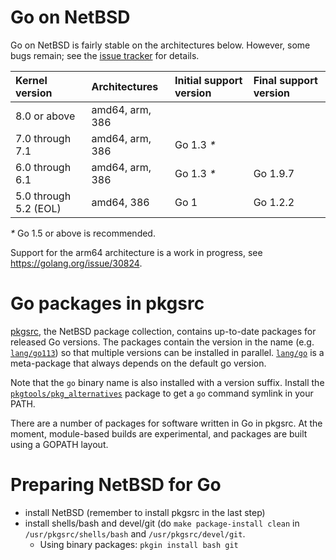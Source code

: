 # Go on NetBSD

Go on NetBSD is fairly stable on the architectures below. However, some bugs remain; see the [issue tracker](https://github.com/golang/go/issues?q=is%3Aissue+is%3Aopen+label%3AOS-NetBSD) for details.

| **Kernel version**    | **Architectures** | **Initial support version** | **Final support version** |
|:----------------------|:------------------|:----------------------------|:--------------------------|
| 8.0 or above          | amd64, arm, 386   |                             |                           |
| 7.0 through 7.1       | amd64, arm, 386   | Go 1.3 _*_                  |                           |
| 6.0 through 6.1       | amd64, arm, 386   | Go 1.3 _*_                  | Go 1.9.7                  |
| 5.0 through 5.2 (EOL) | amd64, 386        | Go 1                        | Go 1.2.2                  |

_*_ Go 1.5 or above is recommended.

Support for the arm64 architecture is a work in progress, see https://golang.org/issue/30824.

# Go packages in pkgsrc

[pkgsrc](https://pkgsrc.org/), the NetBSD package collection, contains up-to-date packages for released Go versions. The packages contain the version in the name (e.g. [`lang/go113`](http://pkgsrc.se/lang/go113)) so that multiple versions can be installed in parallel. [`lang/go`](http://pkgsrc.se/lang/go) is a meta-package that always depends on the default go version.

Note that the `go` binary name is also installed with a version suffix. Install the [`pkgtools/pkg_alternatives`](http://pkgsrc.se/pkgtools/pkg_alternatives) package to get a `go` command symlink in your PATH.

There are a number of packages for software written in Go in pkgsrc. At the moment, module-based builds are experimental, and packages are built using a GOPATH layout.

# Preparing NetBSD for Go

  * install NetBSD (remember to install pkgsrc in the last step)
  * install shells/bash and devel/git (do ` make package-install clean ` in ` /usr/pkgsrc/shells/bash ` and ` /usr/pkgsrc/devel/git `.
    * Using binary packages: ` pkgin install bash git `